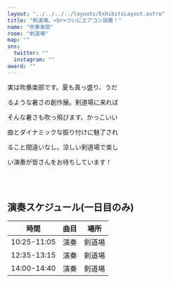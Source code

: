 ```yaml
---
layout: "../../../../layouts/ExhibitsLayout.astro"
title: "剣道場、<br>ついにエアコン設置！"
name: "吹奏楽部"
room: "剣道場"
map: ""
sns:
  twitter: ""
  instagram: ""
award: ""
---
```



実は吹奏楽部です。夏も真っ盛り、うだ

るような暑さの創作展。剣道場に来れば

そんな暑さも吹っ飛びます。かっこいい

曲とダイナミックな振り付けに魅了され

ること間違いなし。涼しい剣道場で楽し

い演奏が皆さんをお待ちしています！


<br><br>

## 演奏スケジュール(一日目のみ)

<div class="time-schedule-table">
  <div class="schedule-container">
    <table class="schedule-table">
      <thead>
        <tr>
          <th class="time-header">時間</th>
          <th class="event-header">曲目</th>
          <th class="location-header">場所</th>
        </tr>
      </thead>
      <tbody>
        <tr class="schedule-row">
          <td class="time-cell">10:25-11:05</td>
          <td class="event-cell">演奏</td>
          <td class="location-cell">剣道場</td>
        </tr>
        <tr class="schedule-row">
          <td class="time-cell">12:35-13:15</td>
          <td class="event-cell">演奏</td>
          <td class="location-cell">剣道場</td>
        </tr>
        <tr class="schedule-row">
          <td class="time-cell">14:00-14:40</td>
          <td class="event-cell">演奏</td>
          <td class="location-cell">剣道場</td>
        </tr>
      </tbody>
    </table>
  </div>
</div>